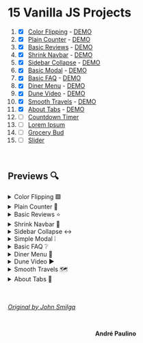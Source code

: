 # 15 Vanilla JS Projects

1. - [x] [Color Flipping](color_flipping) - [DEMO](https://color-flipping.netlify.app/)
2. - [x] [Plain Counter](plaincounter) - [DEMO](https://plaincounter.netlify.app/)
3. - [x] [Basic Reviews](reviews) - [DEMO](https://basicreviews.netlify.app/)
4. - [x] [Shrink Navbar](shrink_navbar) - [DEMO](https://shrinknavbar.netlify.app/)
5. - [x] [Sidebar Collapse](sidebar_collapse) - [DEMO](https://sidebarcollapse.netlify.app/)
6. - [x] [Basic Modal](basic_modal) - [DEMO](https://basicmodal.netlify.app/)
7. - [x] [Basic FAQ](basic_faq) - [DEMO](https://basicfaq.netlify.app/)
8. - [x] [Diner Menu](diner_menu) - [DEMO](https://dinermenu.netlify.app/)
9. - [x] [Dune Video](dune_video) - [DEMO](https://dunevideo.netlify.app/)
10. - [x] [Smooth Travels](smooth_travels) - [DEMO](https://smoothtravels.netlify.app/)
11. - [x] [About Tabs](about_tabs) - [DEMO](https://abouttabs.netlify.app/)
12. - [ ] [Countdown Timer](countdown_timer)
13. - [ ] [Lorem Ipsum](lorem_ipsum)
14. - [ ] [Grocery Bud](grocery_bud)
15. - [ ] [Slider](slider)

<br>

## Previews 🔍
<details>
	<summary>Color Flipping 🟩</summary>
	<img src="./images/color_flipping.png" height=300 alt="website with a green background a title describing the color in hexdecimal and click me button"/>
</details>
<details>
	<summary>Plain Counter 🧮</summary>
	<img src="./images/plain_counter.png" height=200 alt="website with a dark background a counter and buttons to descrease, reset and increase."/>
</details>
<details>
	<summary>Basic Reviews ⭐</summary>
	<img src="./images/basic_reviews.png" height=300 alt="website with a light background a profile image, name, job and a fake review"/>
</details>
<details>
	<summary>Shrink Navbar 🧭</summary>
	<img src="./images/shrink_navbar.png" height=250 alt="website with a dark background and a title shrink to burger navbar"/>
</details>
<details>
	<summary>Sidebar Collapse ↔️</summary>
	<img src="./images/sidebar_collapse.png" height=250 alt="website with a dark background and a vertical navbar"/>
</details>
<details>
	<summary>Simple Modal ❕</summary>
	<img src="./images/simple_modal.png" height=250 alt="website with a living room background, a banner saying 'modal project' and a open modal button"/>
</details>
<details>
	<summary>Basic FAQ ❔</summary>
	<img src="./images/basic_faq.png" height=250 alt="website with a dark background, a tile of 'frequently asked questions' and white boxes for the questions"/>
</details>
<details>
	<summary>Diner Menu 🍴</summary>
	<img src="./images/diner_menu.png" height=250 alt="website with a light background, a title saying 'our menu' buttons for the meals categories and a list the items"/>
</details>
<details>
	<summary>Dune Video ▶️</summary>
	<img src="./images/dune_video.png" height=250 alt="website with a background of a dune and a title saying 'house atreides on dune'"/>
</details>
<details>
	<summary>Smooth Travels 🗺️</summary>
	<img src="./images/smooth_travels.png" height=250 alt="website with a background of a mountainous and a sticky navigation menu"/>
</details>
<details>
	<summary>About Tabs 📑</summary>
	<img src="./images/about_tabs.png" height=250 alt="about us page with image of a team working and tabs titled, "history, vision, goals"/>
</details>

<br>
<br>

[*Original by John Smilga*](https://www.youtube.com/watch?v=3PHXvlpOkf4)

<br>

<p align="center">
	<b>
		André Paulino
	</b>
</p>
